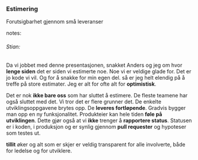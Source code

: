 ### Estimering

Forutsigbarhet gjennom små leveranser


notes:
###### Stian:
Da vi jobbet med denne presentasjonen, snakket Anders og jeg om hvor **lenge siden** det er siden vi estimerte noe. Noe vi er veldige glade for. Det er jo kode vi vil. Og for å snakke for min egen del. så er jeg helt elendig på å treffe på store estimater. Jeg er alt for ofte alt for **optimistisk**.

Det er nok **ikke bare oss** som har sluttet å estimere. De fleste teamene har også sluttet med det. Vi tror det er flere grunner det. De enkelte utviklingsoppgavene brytes opp. De **leveres fortløpende**. Gradvis bygger man opp en ny funksjonalitet. Produkteier kan hele tiden **føle på utviklingen**. Dette gjør også at vi **ikke** trenger å **rapportere status**. Statusen er i koden, i produksjon og er synlig gjennom **pull requester** og hypoteser som testes ut. 

**tillit** øker og alt som er skjer er veldig transparent for alle involverte, både for ledelse og for utviklere.
